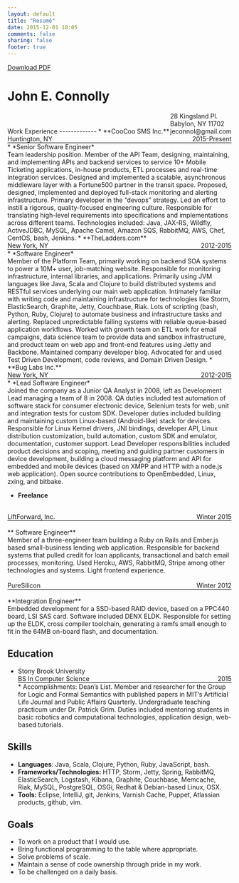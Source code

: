 ```yaml
---
layout: default
title: "Resumé"
date: 2015-12-01 10:05
comments: false
sharing: false
footer: true
---
```

<div class="container">
  <div class="row">
        <a class="btn btn-primary view-pdf" href="/images/resume.pdf"><i class="fa fa-file-pdf-o"></i>  Download PDF</a>
  </div>
</div>

<h1>John E. Connolly</h1>

<div style="float:right">
28 Kingsland Pl.<br/>
Babylon, NY 11702<br/>
jeconnol@gmail.com
</div>
<br/>
<br/>
Work Experience
-------------
* **CooCoo SMS Inc.**
  <br/>
  <div style="border-bottom: 1px solid black;overflow:hidden">
    <div style="float:left">Huntington, NY</div>
    <div style="float:right">2015-Present</div>
  </div>
    * *Senior Software Engineer*
    <br/>
    Team leadership position. Member of the API Team, designing, maintaining, and implementing APIs and backend services to service 10+ Mobile Ticketing applications, in-house products, ETL processes and real-time integration services. Designed and implemented a scalable, asynchronous middleware layer with a Fortune500 partner in the transit space. Proposed, designed, implemented and deployed full-stack monitoring and alerting infrastructure. Primary developer in the “devops” strategy. Led an effort to instill a rigorous, quality-focused engineering culture. Responsible for translating high-level requirements into specifications and implementations across different teams. Technologies included: Java, JAX-RS, Wildfly, ActiveJDBC, MySQL, Apache Camel, Amazon SQS, RabbitMQ, AWS, Chef, CentOS, bash, Jenkins.
 * **TheLadders.com**
  <br/>
  <div style="border-bottom: 1px solid black;overflow:hidden">
    <div style="float:left">New York, NY</div>
    <div style="float:right">2012-2015</div>
  </div>
    * *Software Engineer*
    <br/>
    Member of the Platform Team, primarily working on backend SOA systems to power a 10M+ user, job-matching website. Responsible for monitoring infrastructure, internal libraries, and applications. Primarily using JVM languages like Java, Scala and Clojure to build distributed systems and RESTful services underlying our main web application. Intimately familiar with writing code and maintaining infrastructure for technologies like Storm, ElasticSearch, Graphite, Jetty, Couchbase, Riak. Lots of scripting (bash, Python, Ruby, Clojure) to automate business and infrastructure tasks and alerting. Replaced unpredictable failing systems with reliable queue-based application workflows. Worked with growth team on ETL work for email campaigns, data science team to provide data and sandbox infrastructure, and product team on web app and front-end features using Jetty and Backbone. Maintained company developer blog. Advocated for and used Test Driven Development, code reviews, and Domain Driven Design.
* **Bug Labs Inc.**
  <br/>
  <div style="border-bottom: 1px solid black;overflow:hidden">
    <div style="float:left">New York, NY</div>
    <div style="float:right">2012-2015</div>
  </div>
    * *Lead Software Engineer*
    <br/>
    Joined the company as a Junior QA Analyst in 2008, left as Development Lead managing a team of 8 in 2008. QA duties included test automation of software stack for consumer electronic device, Selenium tests for web, unit and integration tests for custom SDK. Developer duties included building and maintaining custom Linux-based (Android-like) stack for devices. Responsible for Linux Kernel drivers, JNI bindings, developer API, Linux distribution customization, build automation, custom SDK and emulator, documentation, customer support. Lead Developer responsibilities included product decisions and scoping, meeting and guiding partner customers in device development, building a cloud messaging platform and API for embedded and mobile devices (based on XMPP and HTTP with a node.js web application).  Open source contributions to OpenEmbedded, Linux, zxing, and bitbake.
    <br/>

*  **Freelance**
  <br/>
  <div style="border-bottom: 1px solid black;overflow:hidden">
  <div style="float:left">LiftForward, Inc.</div><div style="float:right">Winter 2015</div>
  </div>
  <br/>
    ** Software Engineer**
    <br/>
   Member of a three-engineer team building a Ruby on Rails and Ember.js based small-business lending web application. Responsible for backend systems that pulled credit for loan applicants, transactional and batch email processes, monitoring. Used Heroku, AWS, RabbitMQ, Stripe among other technologies and systems. Light frontend experience.
   <br/>
   <br/>
  <div style="border-bottom: 1px solid black;overflow:hidden">
  <div style="float:left">PureSilicon</div><div style="float:right">Winter 2012</div>
  </div>
  <br/>
    **Integration Engineer**
    <br/>
   Embedded development for a SSD-based RAID device, based on a PPC440 board, LSI SAS card.  Software included DENX ELDK.  Responsible for setting up the ELDK, cross compiler toolchain, generating a ramfs small enough to fit in the 64MB on-board flash, and documentation. 

Education
-----------
* Stony Brook University
  <div style="border-bottom: 1px solid black;overflow:hidden">
  <div style="float:left">BS In Computer Science</div><div style="float:right">2015</div>
  </div>
  * Accomplishments: Dean’s List. Member and researcher for the Group for Logic and Formal Semantics with published papers in MIT’s Artificial Life Journal and Public Affairs Quarterly. Undergraduate teaching practicum under Dr. Patrick Grim.  Duties included mentoring students in basic robotics and computational technologies, application design, web-based tutorials.

Skills
-----------
  * **Languages**: Java, Scala, Clojure, Python, Ruby, JavaScript, bash.
  * **Frameworks/Technologies:** HTTP, Storm, Jetty, Spring, RabbitMQ, ElasticSearch, Logstash, Kibana, Graphite, Couchbase, Memcache, Riak, MySQL, PostgreSQL, OSGi, Redhat & Debian-based Linux, OSX.
  * **Tools:** Eclipse, IntelliJ, git, Jenkins, Varnish Cache, Puppet, Atlassian products, github, vim.

Goals
-----------
* To work on a product that I would use.
* Bring functional programming to the table where appropriate.
* Solve problems of scale.
* Maintain a sense of code ownership through pride in my work.
* To be challenged on a daily basis.

